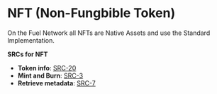 # NFT (Non-Fungbible Token)

On the Fuel Network all NFTs are Native Assets and use the Standard Implementation.

**SRCs for NFT**

- **Token info**: [SRC-20](https://github.com/FuelLabs/sway-standards/blob/master/SRCs/src-20.md)
- **Mint and Burn**: [SRC-3](https://github.com/FuelLabs/sway-standards/blob/master/SRCs/src-3.md)
- **Retrieve metadata**: [SRC-7](https://github.com/FuelLabs/sway-standards/blob/master/SRCs/src-7.md)





